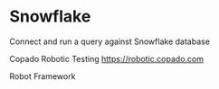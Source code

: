 # Snowflake
Connect and run a query against Snowflake database

Copado Robotic Testing https://robotic.copado.com

Robot Framework
